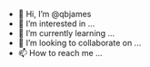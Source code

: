- 👋 Hi, I’m @qbjames
- 👀 I’m interested in ...
- 🌱 I’m currently learning ...
- 💞️ I’m looking to collaborate on ...
- 📫 How to reach me ...

<!---
qbjames/qbjames is a ✨ special ✨ repository because its `README.md` (this file) appears on your GitHub profile.
You can click the Preview link to take a look at your changes.
--->
